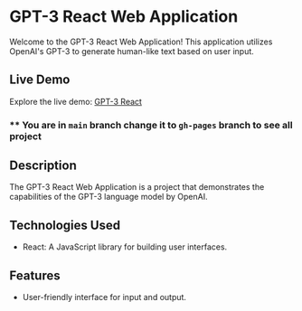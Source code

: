 # GPT-3 React Web Application

Welcome to the GPT-3 React Web Application! This application utilizes OpenAI's GPT-3 to generate human-like text based on user input.

## Live Demo
Explore the live demo: [GPT-3 React](https://h0ssamahmed.github.io/gpt3-react/)

### ** You are in `main` branch change it to `gh-pages` branch to see all project

## Description

The GPT-3 React Web Application is a project that demonstrates the capabilities of the GPT-3 language model by OpenAI.

## Technologies Used

- React: A JavaScript library for building user interfaces.

  
## Features

- User-friendly interface for input and output.
